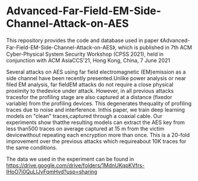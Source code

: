 # Advanced-Far-Field-EM-Side-Channel-Attack-on-AES

This repository provides the code and database used in paper 《Advanced-Far-Field-EM-Side-Channel-Attack-on-AES》, which is published in 7th ACM Cyber-Physical System Security Workshop (CPSS 2021), held in conjunction with ACM AsiaCCS'21, Hong Kong, China, 7 June 2021

Several attacks on AES using far field electromagnetic (EM)emission as a side channel have been recently presented.Unlike power analysis or near filed EM analysis, far fieldEM attacks do not require a close physical proximity to thedevice under attack. However, in all previous attacks tracesfor the profiling stage are also captured at a distance (fixedor variable) from the profiling devices. This degenerates thequality of profiling traces due to noise and interference. Inthis paper, we train deep learning models on "clean" traces,captured through a coaxial cable. Our experiments show thatthe resulting models can extract the AES key from less than500 traces on average captured at 15 m from the victim devicewithout repeating each encryption more than once. This is a 20-fold improvement over the previous attacks which requireabout 10K traces for the same conditions.

The data we used in the experiment can be found in https://drive.google.com/drive/folders/1MdnUKqpKVfrs-lHoO7i0QuLIJyFqmHvd?usp=sharing  
